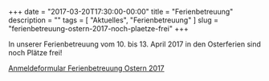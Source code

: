 +++
date        = "2017-03-20T17:30:00-00:00"
title       = "Ferienbetreuung"
description = ""
tags        = [ "Aktuelles", "Ferienbetreuung" ]
slug        = "ferienbetreuung-ostern-2017-noch-plaetze-frei"
+++

In unserer Ferienbetreuung vom 10. bis 13. April 2017 in den
Osterferien sind noch Plätze frei!

<!--more-->

[Anmeldeformular Ferienbetreuung Ostern 2017](/downloads/ferienbetreuung-ostern-2017.pdf)

